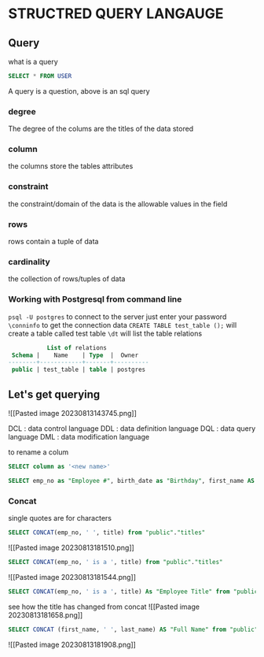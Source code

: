 # STRUCTRED QUERY LANGAUGE
## Query
what is a query
```sql
SELECT * FROM USER
```
A query is a question, above is an sql query
### degree
The degree of the colums are the titles of the data stored 

### column
the columns store the tables attributes
### constraint
the constraint/domain of the data is the allowable values in the field

### rows
rows contain a tuple of data

### cardinality
the collection of rows/tuples of data

### Working with Postgresql from command line
`psql -U postgres` to connect to the server just enter your password
`\conninfo` to get the connection data
`CREATE TABLE test_table ();` will create a table called test table
`\dt` will list the table relations
```sql
           List of relations
 Schema |    Name    | Type  |  Owner
--------+------------+-------+----------
 public | test_table | table | postgres
```

## Let's get querying
![[Pasted image 20230813143745.png]]

DCL
: data control language
DDL
: data definition language
DQL
: data query language
DML
: data modification language

to rename a colum
```sql
SELECT column as '<new name>'
```
```sql
SELECT emp_no as "Employee #", birth_date as "Birthday", first_name AS "First Name" from "public"."employees"
```

### Concat
single quotes are for characters
```sql
SELECT CONCAT(emp_no, ' ', title) from "public"."titles"
```
![[Pasted image 20230813181510.png]]
```sql
SELECT CONCAT(emp_no, ' is a ', title) from "public"."titles"
```
![[Pasted image 20230813181544.png]]
```sql
SELECT CONCAT(emp_no, ' is a ', title) As "Employee Title" from "public"."titles"

```
see how the title has changed from concat
![[Pasted image 20230813181658.png]]
```sql
SELECT CONCAT (first_name, ' ', last_name) AS "Full Name" from "public"."employees";
```
![[Pasted image 20230813181908.png]]
